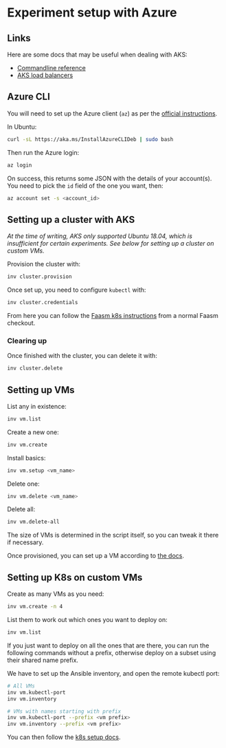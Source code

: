 # Experiment setup with Azure

## Links

Here are some docs that may be useful when dealing with AKS:

- [Commandline
  reference](https://docs.microsoft.com/en-us/cli/azure/aks?view=azure-cli-latest)
- [AKS load
  balancers](https://docs.microsoft.com/en-us/azure/aks/load-balancer-standard)

## Azure CLI

You will need to set up the Azure client (`az`) as per the [official
instructions](https://docs.microsoft.com/en-us/cli/azure/install-azure-cli).

In Ubuntu:

```bash
curl -sL https://aka.ms/InstallAzureCLIDeb | sudo bash
```

Then run the Azure login:

```bash
az login
```

On success, this returns some JSON with the details of your account(s). You need
to pick the `id` field of the one you want, then:

```bash
az account set -s <account_id>
```

## Setting up a cluster with AKS

_At the time of writing, AKS only supported Ubuntu 18.04, which is insufficient
for certain experiments. See below for setting up a cluster on custom VMs._

Provision the cluster with:

```bash
inv cluster.provision
```

Once set up, you need to configure `kubectl` with:

```bash
inv cluster.credentials
```

From here you can follow the [Faasm k8s
instructions](https://faasm.readthedocs.io/en/latest/source/kubernetes.html)
from a normal Faasm checkout.

### Clearing up

Once finished with the cluster, you can delete it with:

```bash
inv cluster.delete
```

## Setting up VMs

List any in existence:

```bash
inv vm.list
```

Create a new one:

```bash
inv vm.create
```

Install basics:

```bash
inv vm.setup <vm_name>
```

Delete one:

```bash
inv vm.delete <vm_name>
```

Delete all:

```bash
inv vm.delete-all
```

The size of VMs is determined in the script itself, so you can tweak it there if
necessary.

Once provisioned, you can set up a VM according to [the docs](docs/vms.md).

## Setting up K8s on custom VMs

Create as many VMs as you need:

```bash
inv vm.create -n 4
```

List them to work out which ones you want to deploy on:

```bash
inv vm.list
```

If you just want to deploy on all the ones that are there, you can run the
following commands without a prefix, otherwise deploy on a subset using their
shared name prefix.

We have to set up the Ansible inventory, and open the remote kubectl port:

```bash
# All VMs
inv vm.kubectl-port
inv vm.inventory

# VMs with names starting with prefix
inv vm.kubectl-port --prefix <vm prefix>
inv vm.inventory --prefix <vm prefix>
```

You can then follow the [k8s setup docs](docs/k8s.md).
